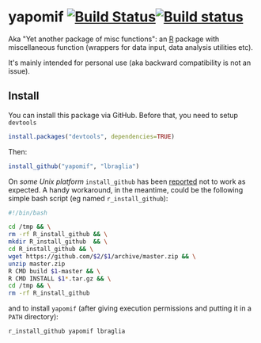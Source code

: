 yapomif [![Build Status](https://travis-ci.org/lbraglia/yapomif.svg)](https://travis-ci.org/lbraglia/yapomif)[![Build status](https://ci.appveyor.com/api/projects/status/0eho7pv20bdgisue)](https://ci.appveyor.com/project/lbraglia/yapomif)
=======


Aka "Yet another package of misc functions": an
[R](http://www.r-project.org/) package with 
miscellaneous function (wrappers for data input, data analysis
utilities etc).

It's mainly intended for personal use (aka backward compatibility
is not an issue).


## Install

You can install this package via GitHub. Before that, you
need to setup `devtools` 

```R
install.packages("devtools", dependencies=TRUE)
```

Then:
```r
install_github("yapomif", "lbraglia")
```
On *some Unix platform* `install_github` has been [reported](https://github.com/hadley/devtools/issues/467) not to
work as expected. A handy workaround, in the meantime, could be the following
simple bash script (eg named `r_install_github`):

```bash
#!/bin/bash

cd /tmp && \
rm -rf R_install_github && \
mkdir R_install_github  && \
cd R_install_github && \
wget https://github.com/$2/$1/archive/master.zip && \
unzip master.zip
R CMD build $1-master && \
R CMD INSTALL $1*.tar.gz && \
cd /tmp && \
rm -rf R_install_github
```

and to install `yapomif` (after giving execution permissions and
putting it in a `PATH` directory):
```bash
r_install_github yapomif lbraglia
```
